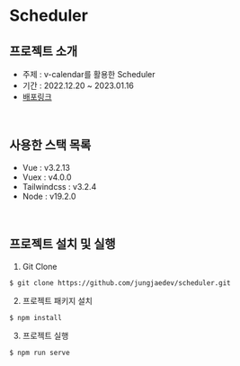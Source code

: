# Scheduler

## 프로젝트 소개

- 주제 : v-calendar를 활용한 Scheduler
- 기간 : 2022.12.20 ~ 2023.01.16
- [배포링크](https://scheduler-sigma.vercel.app/calendar)

<br />

## 사용한 스택 목록

- Vue : v3.2.13
- Vuex : v4.0.0
- Tailwindcss : v3.2.4
- Node : v19.2.0

<br />

## 프로젝트 설치 및 실행

1. Git Clone

```shell
$ git clone https://github.com/jungjaedev/scheduler.git
```

2. 프로젝트 패키지 설치

```shell
$ npm install
```

3. 프로젝트 실행

```shell
$ npm run serve
```

<br />
